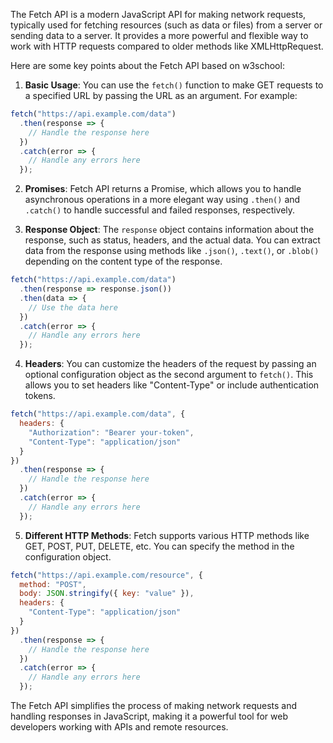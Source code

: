 The Fetch API is a modern JavaScript API for making network requests, typically used for fetching resources (such as data or files) from a server or sending data to a server. It provides a more powerful and flexible way to work with HTTP requests compared to older methods like XMLHttpRequest.

Here are some key points about the Fetch API based on w3school:

1. **Basic Usage**: You can use the `fetch()` function to make GET requests to a specified URL by passing the URL as an argument. For example:

```javascript
fetch("https://api.example.com/data")
  .then(response => {
    // Handle the response here
  })
  .catch(error => {
    // Handle any errors here
  });
```

2. **Promises**: Fetch API returns a Promise, which allows you to handle asynchronous operations in a more elegant way using `.then()` and `.catch()` to handle successful and failed responses, respectively.

3. **Response Object**: The `response` object contains information about the response, such as status, headers, and the actual data. You can extract data from the response using methods like `.json()`, `.text()`, or `.blob()` depending on the content type of the response.

```javascript
fetch("https://api.example.com/data")
  .then(response => response.json())
  .then(data => {
    // Use the data here
  })
  .catch(error => {
    // Handle any errors here
  });
```

4. **Headers**: You can customize the headers of the request by passing an optional configuration object as the second argument to `fetch()`. This allows you to set headers like "Content-Type" or include authentication tokens.

```javascript
fetch("https://api.example.com/data", {
  headers: {
    "Authorization": "Bearer your-token",
    "Content-Type": "application/json"
  }
})
  .then(response => {
    // Handle the response here
  })
  .catch(error => {
    // Handle any errors here
  });
```

5. **Different HTTP Methods**: Fetch supports various HTTP methods like GET, POST, PUT, DELETE, etc. You can specify the method in the configuration object.

```javascript
fetch("https://api.example.com/resource", {
  method: "POST",
  body: JSON.stringify({ key: "value" }),
  headers: {
    "Content-Type": "application/json"
  }
})
  .then(response => {
    // Handle the response here
  })
  .catch(error => {
    // Handle any errors here
  });
```

The Fetch API simplifies the process of making network requests and handling responses in JavaScript, making it a powerful tool for web developers working with APIs and remote resources.